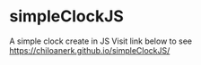 # simpleClockJS
A simple clock create in JS
Visit link below to see
https://chiloanerk.github.io/simpleClockJS/
